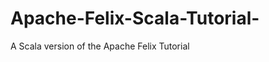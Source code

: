Apache-Felix-Scala-Tutorial-
============================

A Scala version of the Apache Felix Tutorial